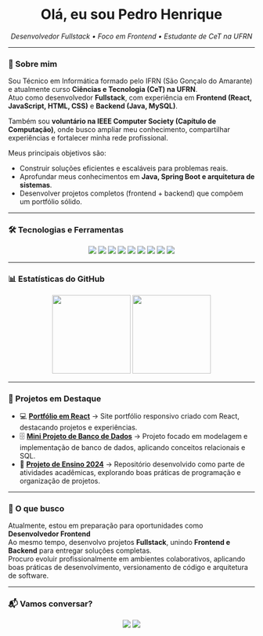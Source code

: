 <h1 align="center"> Olá, eu sou Pedro Henrique</h1>

<p align="center">
  <em> Desenvolvedor Fullstack • Foco em Frontend • Estudante de CeT na UFRN </em>
</p>

---

### 🚀 Sobre mim
Sou Técnico em Informática formado pelo IFRN (São Gonçalo do Amarante) e atualmente curso **Ciências e Tecnologia (CeT) na UFRN**.  
Atuo como desenvolvedor **Fullstack**, com experiência em **Frontend (React, JavaScript, HTML, CSS)** e **Backend (Java, MySQL)**.  

Também sou **voluntário na IEEE Computer Society (Capítulo de Computação)**, onde busco ampliar meu conhecimento, compartilhar experiências e fortalecer minha rede profissional.  

Meus principais objetivos são:
- Construir soluções eficientes e escaláveis para problemas reais.  
- Aprofundar meus conhecimentos em **Java, Spring Boot e arquitetura de sistemas**.
- Desenvolver projetos completos (frontend + backend) que compõem um portfólio sólido.  

---

### 🛠️ Tecnologias e Ferramentas
<p align="center">
  <!-- Backend -->
  <img src="https://img.shields.io/badge/Java-%23ED8B00.svg?&style=for-the-badge&logo=openjdk&logoColor=white"/>
  <img src="https://img.shields.io/badge/Spring-%236DB33F.svg?&style=for-the-badge&logo=spring&logoColor=white"/>
  <img src="https://img.shields.io/badge/MySQL-%2300f.svg?&style=for-the-badge&logo=mysql&logoColor=white"/>
  
  <!-- Frontend -->
  <img src="https://img.shields.io/badge/React-%2361DAFB.svg?&style=for-the-badge&logo=react&logoColor=black"/>
  <img src="https://img.shields.io/badge/JavaScript-%23323330.svg?&style=for-the-badge&logo=javascript&logoColor=%23F7DF1E"/>
  <img src="https://img.shields.io/badge/HTML5-%23E34F26.svg?&style=for-the-badge&logo=html5&logoColor=white"/>
  <img src="https://img.shields.io/badge/CSS3-%231572B6.svg?&style=for-the-badge&logo=css3&logoColor=white"/>
  
  <!-- Ferramentas -->
  <img src="https://img.shields.io/badge/Git-%23F05033.svg?&style=for-the-badge&logo=git&logoColor=white"/>
  <img src="https://img.shields.io/badge/GitHub-%23121011.svg?&style=for-the-badge&logo=github&logoColor=white"/>
</p>

---

### 📊 Estatísticas do GitHub
<div align="center">
  <img height="160em" src="https://github-readme-stats.vercel.app/api?username=pedromendonx&show_icons=true&theme=tokyonight&include_all_commits=true&count_private=true"/>
  <img height="160em" src="https://github-readme-stats.vercel.app/api/top-langs/?username=pedromendonx&layout=compact&langs_count=7&theme=tokyonight"/>
</div>

---

### 📂 Projetos em Destaque

- 💻 **[Portfólio em React](https://github.com/pedromendonx/ProjetoPortfolioReact)** → Site portfólio responsivo criado com React, destacando projetos e experiências.
- 🗄️ **[Mini Projeto de Banco de Dados](https://github.com/pedromendonx/Mini-prejeto-BD)** → Projeto focado em modelagem e implementação de banco de dados, aplicando conceitos relacionais e SQL. 
- 📘 **[Projeto de Ensino 2024](https://github.com/pedromendonx/projeto-de-ensino-2024)** → Repositório desenvolvido como parte de atividades acadêmicas, explorando boas práticas de programação e organização de projetos.  

---

### 🎯 O que busco
Atualmente, estou em preparação para oportunidades como **Desenvolvedor Frontend**  
Ao mesmo tempo, desenvolvo projetos **Fullstack**, unindo **Frontend e Backend** para entregar soluções completas.  
Procuro evoluir profissionalmente em ambientes colaborativos, aplicando boas práticas de desenvolvimento, versionamento de código e arquitetura de software.  

---

### 📬 Vamos conversar?
<p align="center">
  <a href="mailto:pedrosilvad73@gmail.com"><img src="https://img.shields.io/badge/-Email-%23333?style=for-the-badge&logo=gmail&logoColor=white"></a>
  <a href="https://www.linkedin.com/in/pedro-mendon%C3%A7a-b4030222a/"><img src="https://img.shields.io/badge/-LinkedIn-%230077B5?style=for-the-badge&logo=linkedin&logoColor=white"></a>
</p>
